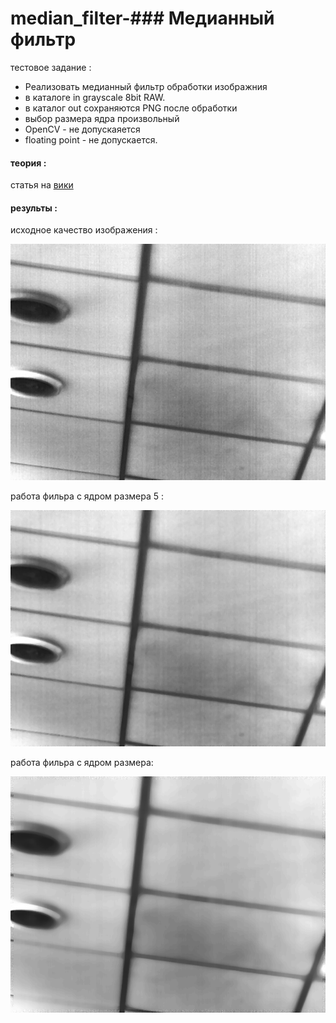 # median_filter-###  Медианный фильтр
тестовое задание : 
 * Реализовать медианный фильтр обработки изображния
 *  в каталоге in grayscale 8bit RAW.
 *  в каталог out сохраняются PNG после обработки
 *  выбор размера ядра произвольный
 *  OpenCV - не допускаяется
 *  floating point - не допускается.

#### теория : 
статья на [вики](https://ru.wikipedia.org/wiki/%D0%9C%D0%B5%D0%B4%D0%B8%D0%B0%D0%BD%D0%BD%D1%8B%D0%B9_%D1%84%D0%B8%D0%BB%D1%8C%D1%82%D1%80) 

#### результы :

исходное качество изображения  :

![](https://raw.githubusercontent.com/alehay/median_filter/main/build-Release/out/non_filter.png)

работа фильра с ядром размера 5 :

![](https://raw.githubusercontent.com/alehay/median_filter/main/build-Release/out/5_size.png)

работа фильра с ядром размера:

![](https://raw.githubusercontent.com/alehay/median_filter/main/build-Release/out/13.png)

